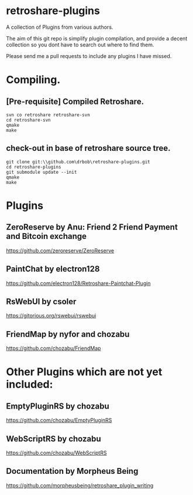 retroshare-plugins
==================

A collection of Plugins from various authors.

The aim of this git repo is simplify plugin compilation, 
and provide a decent collection so you dont have to search
out where to find them.

Please send me a pull requests to include any plugins
I have missed.


Compiling.
================

[Pre-requisite] Compiled Retroshare.
--------------------

	svn co retroshare retroshare-svn
	cd retroshare-svn
	qmake
	make

check-out in base of retroshare source tree.
------------------------------------

	git clone git:\\github.com\drbob\retroshare-plugins.git
	cd retroshare-plugins
	git submodule update --init
	qmake
	make



Plugins
======================

ZeroReserve by Anu: Friend 2 Friend Payment and Bitcoin exchange
------------------
https://github.com/zeroreserve/ZeroReserve

PaintChat by electron128
-------------------------
https://github.com/electron128/Retroshare-Paintchat-Plugin

RsWebUI by csoler
------------------------
https://gitorious.org/rswebui/rswebui

FriendMap by nyfor and chozabu
------------------------------
https://github.com/chozabu/FriendMap


Other Plugins which are not yet included:
=========================================

EmptyPluginRS by chozabu
-----------------------
https://github.com/chozabu/EmptyPluginRS

WebScriptRS by chozabu
------------------------
https://github.com/chozabu/WebScriptRS

Documentation by Morpheus Being
----------------------
https://github.com/morpheusbeing/retroshare_plugin_writing

